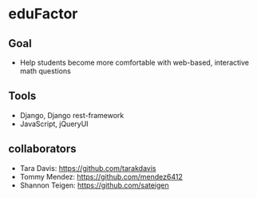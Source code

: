 # eduFactor

## Goal
  - Help students become more comfortable with web-based, interactive math questions

## Tools
  - Django, Django rest-framework
  - JavaScript, jQueryUI

## collaborators
- Tara Davis: https://github.com/tarakdavis
- Tommy Mendez: https://github.com/mendez6412
- Shannon Teigen: https://github.com/sateigen
